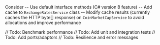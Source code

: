 Consider
-- Use default interface methods (C# version 8 feature)
-- Add cache to `ExchangeRatesService` class
-- Modify cache results (currently caches the HTTP byte[] response) on `CoinMarketCapService` to avoid allocations and improve performance

// Todo: Benchmark performance
// Todo: Add unit and integration tests
// Todo: Add ports/adaptors
// Todo: Resilience and error messages
